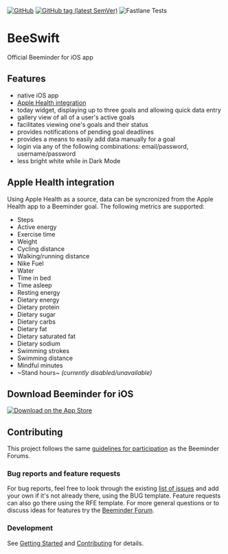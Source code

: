 [![GitHub](https://img.shields.io/github/license/beeminder/BeeSwift)](https://github.com/beeminder/BeeSwift/)
[![GitHub tag (latest SemVer)](https://img.shields.io/github/v/tag/beeminder/BeeSwift?sort=semver)](https://github.com/beeminder/BeeSwift/tags)
![Fastlane Tests](https://github.com/beeminder/BeeSwift/actions/workflows/fastlane-tests.yml/badge.svg)


# BeeSwift
Official Beeminder for iOS app

## Features
 - native iOS app
 - [Apple Health integration](#apple-health-integration)
 - today widget, displaying up to three goals and allowing quick data entry
 - gallery view of all of a user's active goals
 - facilitates viewing one's goals and their status
 - provides notifications of pending goal deadlines
 - provides a means to easily add data manually for a goal
 - login via any of the following combinations: email/password, username/password
 - less bright white while in Dark Mode

## Apple Health integration

Using Apple Health as a source, data can be syncronized from the Apple Health app to a Beeminder goal. The following metrics are supported:
 - Steps
 - Active energy
 - Exercise time
 - Weight
 - Cycling distance
 - Walking/running distance
 - Nike Fuel
 - Water
 - Time in bed
 - Time asleep
 - Resting energy
 - Dietary energy
 - Dietary protein
 - Dietary sugar
 - Dietary carbs
 - Dietary fat
 - Dietary saturated fat
 - Dietary sodium
 - Swimming strokes
 - Swimming distance
 - Mindful minutes
 - ~Stand hours~ _(currently disabled/unavailable)_

## Download Beeminder for iOS

[![Download on the App Store](https://linkmaker.itunes.apple.com/en-us/badge-lrg.svg?releaseDate=2012-08-30&kind=iossoftware&bubble=ios_apps)](https://apps.apple.com/us/app/beeminder/id551869729?mt=8)


## Contributing

This project follows the same [guidelines for participation](https://forum.beeminder.com/guidelines) as the Beeminder Forums.

### Bug reports and feature requests

For bug reports, feel free to look through the existing [list of issues](https://github.com/beeminder/BeeSwift/issues) and add your own if it's not already there, using the BUG template. Feature requests can also go there using the RFE template. For more general questions or to discuss ideas for features try the [Beeminder Forum](https://forum.beeminder.com).

### Development

See [Getting Started](GETTING_STARTED.md) and [Contributing](CONTRIBUTING.md) for details.
